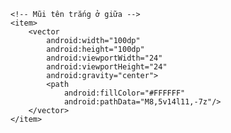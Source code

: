 <?xml version="1.0" encoding="utf-8"?>
<layer-list xmlns:android="http://schemas.android.com/apk/res/android">
    <!-- Nền vuông màu đen -->
    <item>
        <shape android:shape="rectangle">
            <solid android:color="#000000"/>
        </shape>
    </item>

    <!-- Mũi tên trắng ở giữa -->
    <item>
        <vector
            android:width="100dp"
            android:height="100dp"
            android:viewportWidth="24"
            android:viewportHeight="24"
            android:gravity="center">
            <path
                android:fillColor="#FFFFFF"
                android:pathData="M8,5v14l11,-7z"/>
        </vector>
    </item>
</layer-list>
